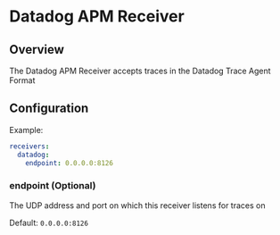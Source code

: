 # Datadog APM Receiver

## Overview
The Datadog APM Receiver accepts traces in the Datadog Trace Agent Format
## Configuration

Example:

```yaml
receivers:
  datadog:
    endpoint: 0.0.0.0:8126
```

### endpoint (Optional)
The UDP address and port on which this receiver listens for traces on

Default: `0.0.0.0:8126`
